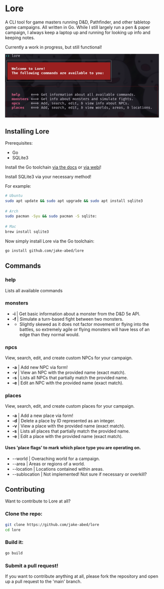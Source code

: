# Lore
A CLI tool for game masters running D&D, Pathfinder, and other tabletop game
campaigns. All written in Go. While I still largely run a pen & paper campaign,
I always keep a laptop up and running for looking up info and keeping notes.

Currently a work in progress, but still functional!

![Screenshot of Lore in action](./static/lore.png)

## Installing Lore

Prerequisites:
- Go
- SQLite3

Install the Go toolchain [via the docs](https://go.dev/doc/install) or [via webi](https://webinstall.dev/golang/)!

Install SQLite3 via your necessary method!

For example:
```bash
# Ubuntu
sudo apt update && sudo apt upgrade && sudo apt install sqlite3

# Arch
sudo pacman -Syu && sudo pacman -S sqlite:

# Mac
brew install sqlite3
```

Now simply install Lore via the Go toolchain:
```bash
go install github.com/jake-abed/lore
```

## Commands

### **help**
Lists all available commands

### **monsters**
- **-i <monster name or id>**    | Get basic information about a monster from the D&D 5e API.
- **-f <monster-1> <monster-2>** | Simulate a turn-based fight between two monsters.
- - Slightly skewed as it does not factor movement or flying into the battles, so extremely agile or flying monsters will have less of an edge than they normal would.

### **npcs**
View, search, edit, and create custom NPCs for your campaign.

- **-a**        | Add new NPC via form!
- **-v <name>** | View an NPC with the provided name (exact match).
- **-s <name>** | Lists all NPCs that partially match the provided name.
- **-e <name>** | Edit an NPC with the provided name (exact match).

### **places**
View, search, edit, and create custom places for your campaign.
- **<place-flag> -a**         | Add a new place via form!
- **<place-flag> -d** <id>    | Delete a place by ID represented as an integer.
- **<place-flag > -v <name>** | View a place with the provided name (exact match).
- **<place-flag> -s <name>**  | Lists all places that partially match the provided name.
- **<place-flag> -e <name>**  | Edit a place with the provided name (exact match).

#### Uses 'place flags' to mark which place type you are operating on.
- --world       | Overaching world for a campaign.
- --area        | Areas or regions of a world.
- --location    | Locations contained within areas.
- --sublocation | Not implemented! Not sure if necessary or overkill?

## Contributing

Want to contribute to Lore at all?

### Clone the repo:
```bash
git clone https://github.com/jake-abed/lore
cd lore
```

### Build it:
```bash
go build
```

### Submit a pull request!

If you want to contribute anything at all, please fork the repository
and open up a pull request to the 'main' branch.
